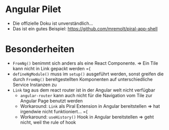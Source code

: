 # Angular Pilet

-   Die offizielle Doku ist unverständlich...
-   Das ist ein gutes Beispiel: https://github.com/mremolt/piral-app-shell

# Besonderheiten

-   `FromNg()` benimmt sich anders als eine React Componente. => Ein Tile kann nicht in Link gepackt werden =(
-   `defineNgModule()` muss im `setup()` ausgeführt werden, sonst greifen die durch `FromNg()` bereitgestellten Komponenten auf unterschiedliche Service Instanzen zu
-   `Link` tag aus dem react router ist in der Angular welt nicht verfügbar
    -   `angular-router` kann auch nicht für die Navigation vom Tile zur Angular Page benutzt werden
    -   Workaround: `Link` als Piral Extension in Angular bereitstellen => hat irgendwie nicht funktioniert... =(
    -   Workaround: `useHistory()` Hook in Angular bereitstellen => geht nicht, weil the rule of hook
